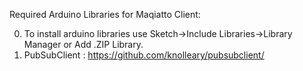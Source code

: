 Required Arduino Libraries for Maqiatto Client:

0. To install arduino libraries use Sketch->Include Libraries->Library Manager or Add .ZIP Library.
1. PubSubClient		: https://github.com/knolleary/pubsubclient/


